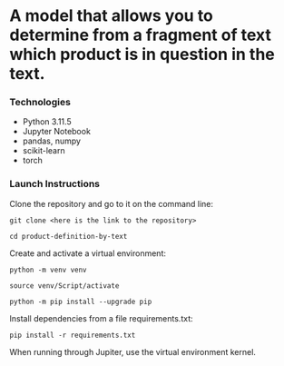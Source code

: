 # A model that allows you to determine from a fragment of text which product is in question in the text.

### Technologies
- Python 3.11.5
- Jupyter Notebook
- pandas, numpy
- scikit-learn
- torch

### Launch Instructions
Clone the repository and go to it on the command line:
```
git clone <here is the link to the repository>
```
```
cd product-definition-by-text
```
Create and activate a virtual environment:
```
python -m venv venv
```
```
source venv/Script/activate
```
```
python -m pip install --upgrade pip
```
Install dependencies from a file requirements.txt:
```
pip install -r requirements.txt
```
When running through Jupiter, use the virtual environment kernel.
